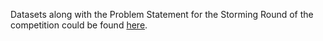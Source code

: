 Datasets along with the Problem Statement for the Storming Round of the competition could be found [here](https://www.kaggle.com/competitions/data-storm-30/data). 
